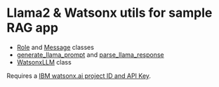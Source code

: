 # Llama2 & Watsonx utils for sample RAG app

* [Role](./model.py) and [Message](./model.py) classes
* [generate_llama_prompt](./llama_utils.py) and [parse_llama_response](./llama_utils.py)
* [WatsonxLLM](./watsonx_llm.py) class

Requires a [IBM watsonx.ai project ID and API Key](https://medium.com/the-power-of-ai/ibm-watsonx-ai-the-interface-and-api-e8e1c7227358).
